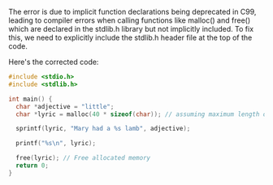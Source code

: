 The error is due to implicit function declarations being deprecated in C99, leading to compiler errors when calling functions like malloc() and free() which are declared in the stdlib.h library but not implicitly included. To fix this, we need to explicitly include the stdlib.h header file at the top of the code.

Here's the corrected code:

```c
#include <stdio.h>
#include <stdlib.h>

int main() {
  char *adjective = "little";
  char *lyric = malloc(40 * sizeof(char)); // assuming maximum length of string is 40 characters

  sprintf(lyric, "Mary had a %s lamb", adjective);

  printf("%s\n", lyric);

  free(lyric); // Free allocated memory
  return 0;
}
```
